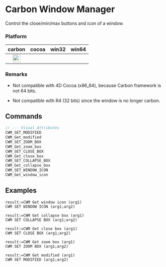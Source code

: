 Carbon Window Manager
=====================

Control the close/min/max buttons and icon of a window.

### Platform

| carbon | cocoa | win32 | win64 |
|:------:|:-----:|:---------:|:---------:|
|<img src="https://cloud.githubusercontent.com/assets/1725068/22371562/1b091f0a-e4db-11e6-8458-8653954a7cce.png" width="24" height="24" />||||

### Remarks

* Not compatible with 4D Cocoa (x86_64), because Carbon framework is not 64 bits.

* Not compatible with R4 (32 bits) since the window is no longer carbon.

Commands
---

```c
// --- Visual Attributes
CWM_SET_MODIFIED
CWM_Get_modified
CWM_SET_ZOOM_BOX
CWM_Get_zoom_box
CWM_SET_CLOSE_BOX
CWM_Get_close_box
CWM_SET_COLLAPSE_BOX
CWM_Get_collapse_box
CWM_SET_WINDOW_ICON
CWM_Get_window_icon
```

Examples
---

```
result:=CWM Get window icon (arg1)
CWM SET WINDOW ICON (arg1;arg2)

result:=CWM Get collapse box (arg1)
CWM SET COLLAPSE BOX (arg1;arg2)

result:=CWM Get close box (arg1)
CWM SET CLOSE BOX (arg1;arg2)

result:=CWM Get zoom box (arg1)
CWM SET ZOOM BOX (arg1;arg2)

result:=CWM Get modified (arg1)
CWM SET MODIFIED (arg1;arg2)
```
